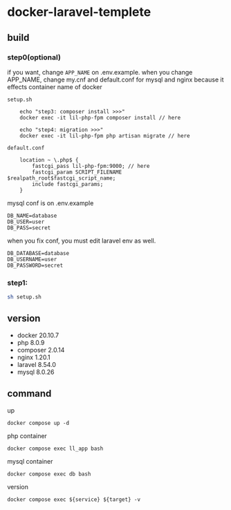 # docker-laravel-templete

## build

### step0(optional)
if you want, change ```APP_NAME``` on .env.example.
when you change APP_NAME, change my.cnf and default.conf for mysql and nginx because it effects container name of docker

```setup.sh```
```shell
    echo "step3: composer install >>>"
    docker exec -it lil-php-fpm composer install // here

    echo "step4: migration >>>"
    docker exec -it lil-php-fpm php artisan migrate // here
```


```default.conf```
```
    location ~ \.php$ {
        fastcgi_pass lil-php-fpm:9000; // here
        fastcgi_param SCRIPT_FILENAME $realpath_root$fastcgi_script_name;
        include fastcgi_params;
    }
```

mysql conf is on .env.example
```
DB_NAME=database
DB_USER=user
DB_PASS=secret
```

when you fix conf, you must edit laravel env as well.
```
DB_DATABASE=database
DB_USERNAME=user
DB_PASSWORD=secret
```

### step1:

```sh
sh setup.sh
```

## version

- docker 20.10.7
- php 8.0.9
- composer 2.0.14
- nginx 1.20.1
- laravel 8.54.0
- mysql 8.0.26

## command

up
```
docker compose up -d
```

php container
```
docker compose exec ll_app bash
```

mysql container
```
docker compose exec db bash
```

version
```
docker compose exec ${service} ${target} -v
```

